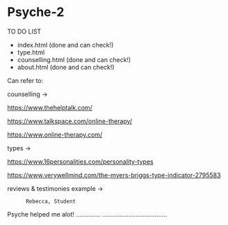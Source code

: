 # Psyche-2

TO DO LIST
- index.html (done and can check!)
- type.html
- counselling.html (done and can check!)
- about.html (done and can check!)


Can refer to:

counselling ->

https://www.thehelptalk.com/

https://www.talkspace.com/online-therapy/

https://www.online-therapy.com/

types ->

https://www.16personalities.com/personality-types

https://www.verywellmind.com/the-myers-briggs-type-indicator-2795583

reviews & testimonies example ->

          Rebecca, Student
Psyche helped me alot! ..............
.....................................
